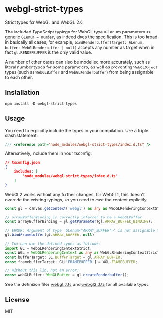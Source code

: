 # webgl-strict-types
Strict types for WebGL and WebGL 2.0.

The included TypeScript typings for WebGL type all enum parameters as generic `GLenum = number`, as indeed does the specification.
This is too broad in basically all cases, for example, `bindRenderbuffer(target: GLenum, buffer: WebGLRenderbuffer | null)`
accepts any number as target when in fact `gl.RENDERBUFFER` is the only valid value.

A number of other cases can also
be modelled more accurately, such as literal number types for some parameters, as well as preventing `WebGLObject` types
(such as `WebGLBuffer` and `WebGLRenderbuffer`) from being assignable to each other.


## Installation
```
npm install -D webgl-strict-types
````
## Usage
You need to explicitly include the types in your compilation. Use a triple slash statement:
```ts
/// <reference path="node_modules/webgl-strict-types/index.d.ts" />
```
Alternatively, include them in your tsconfig:
```json
// tsconfig.json
{
    includes: [
        'node_modules/webgl-strict-types/index.d.ts'
    ]
}
```


WebGL2 works without any further changes, for WebGL1, this doesn't override the existing typings, so you need to cast the context explicitly:

```ts
const gl = canvas.getContext('webgl') as any as WebGLRenderingContextStrict;

// arrayBufferBinding is correctly inferred to be a WebGLBuffer
const arrayBufferBinding = gl.getParameter(gl.ARRAY_BUFFER_BINDING);

// ERROR: Argument of type 'GLenum<"ARRAY_BUFFER">' is not assignable to parameter of type 'GLenum<"FRAMEBUFFER">'.
gl.bindFramebuffer(gl.ARRAY_BUFFER, null)

// You can use the defined types as follows:
import GL = WebGLRenderingContextStrict;
const WGL = WebGLRenderingContext as any as WebGLRenderingContextStrict.Constants;
const bufferTarget: GL.BufferTarget = gl.ARRAY_BUFFER;
const framebufferTarget: GL['FRAMEBUFFER'] = WGL.FRAMEBUFFER;

// Without this lib, not an error:
const webGLBuffer: WebGLBuffer = gl.createRenderbuffer();
```

See the definition files [webgl.d.ts](./webgl.d.ts) and [webgl2.d.ts](./webgl2.d.ts) for all available types.

## License
MIT
